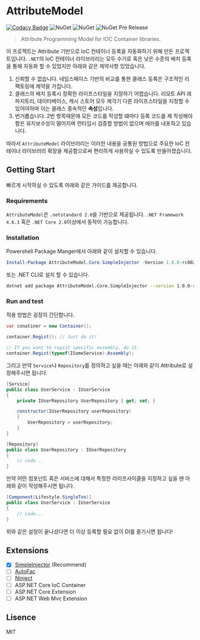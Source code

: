 # AttributeModel

[![Codacy Badge](https://api.codacy.com/project/badge/Grade/e63abd0e297d4608ba116fe4b5ac528e)](https://app.codacy.com/app/lakin32/AttributeModel?utm_source=github.com&utm_medium=referral&utm_content=lakin32/AttributeModel&utm_campaign=badger)
![NuGet](https://img.shields.io/nuget/dt/AttributeModel.Core.svg)
![NuGet](https://img.shields.io/nuget/v/AttributeModel.Core.svg)
![NuGet Pre Release](https://img.shields.io/nuget/vpre/AttributeModel.Core.svg)



> Attribute Programming Model for IOC Container libraries.

이 프로젝트는 Attribute 기반으로 IoC 컨테이너 등록을 자동화하기 위해 만든 프로젝트입니다. `.NET`의 IoC 컨테이너 라이브러리는 모두 수기로 혹은 낮은 수준의 배치 등록을 통해 자동화 할 수 있었지만 아래와 같은 제약사항 있었습니다.

1. 신뢰할 수 없습니다. 네임스페이스 기반의 비교를 통한 클래스 등록은 구조적인 리팩토링에 제약을 가집니다.
1. 클래스의 배치 등록시 정확한 라이프스타일을 지정하기 어렵습니다. 리모트 API 레파지토리, 데이터베이스, 캐시 스토어 모두 제각기 다른 라이프스타일을 지정할 수 있어야하며 이는 클래스 종속적인 **속성**입니다.
1. 번거롭습니다. 2번 항목때문에 모든 코드를 작성할 떄마다 등록 코드를 재 작성해야함은 유지보수성이 떨어지며 런타임시 검증할 방법이 없으며 에러를 내포하고 있습니다.

따라서 `AttributeModel` 라이브러리는 이러한 내용을 공통된 방법으로 주요한 IoC 컨테이너 라이브러리 확장을 제공함으로써 편리하게 사용하실 수 있도록 만들어졌습니다.


## Getting Start

빠르게 시작하실 수 있도록 아래와 같은 가이드를 제공합니다.

### Requirements

`AttributeModel`은 `.netstandard 2.0`을 기반으로 제공됩니다. `.NET Framework 4.6.1` 혹은 `.NET Core 2.0`이상에서 동작이 가능합니다.

### Installation

Powershell Package Manger에서 아래와 같이 설치할 수 있습니다.

```powershell
Install-Package AttributeModel.Core.SimpleInjector -Version 1.0.0-rc002
```

또는 .NET CLI로 설치 할 수 있습니다.

```sh
dotnet add package AttributeModel.Core.SimpleInjector --version 1.0.0-rc002
```


### Run and test

적용 방법은 굉장히 간단합니다.

```csharp
var conatiner = new Container();

container.Regist(); // Just do it!

// If you want to regist specific assembly, do it.
container.Regist(typeof(ISomeService).Assembly);
```

그리고 만약 `Service`나 `Repository`를 정의하고 싶을 때는 아래와 같이 Attribute로 설정해주시면 됩니다.

```csharp
[Service]
public class UserService : IUserService
{
    private IUserRepository UserRepository { get; set; }

    constructor(IUserRepository userRepository)
    {
        UserRepository = userRepository;
    }
}

[Repository]
public class UserRepository : IUserRepository
{
    // code...
}
```

만약 어떤 컴포넌트 혹은 서비스에 대해서 특정한 라이프사이클을 지정하고 싶을 땐 아래와 같이 작성해주시면 됩니다.

```csharp
[Component(Lifestyle.SingleTon)]
public class UserService : IUserService
{
    // code...
}
```

위와 같은 설정이 끝나셨다면 더 이상 등록할 필요 없이 DI를 즐기시면 됩니다!

## Extensions

- [x] [SimpleInjector](https://github.com/simpleinjector/SimpleInjector) (Recommend)
- [ ] [AutoFac](https://github.com/autofac/Autofac)
- [ ] [Ninject](https://github.com/ninject/Ninject)
- [ ] ASP.NET Core IoC Container
- [ ] ASP.NET Core Extension
- [ ] ASP.NET Web Mvc Extension

## Lisence

MIT
